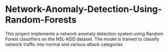 # Network-Anomaly-Detection-Using-Random-Forests
This project implements a network anomaly detection system using Random Forest classifiers on the NSL-KDD dataset. The model is trained to classify network traffic into normal and various attack categories 
